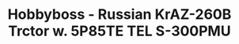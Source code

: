 ---
layout: product
title: "Hobbyboss - Russian KrAZ-260B Trctor w. 5P85TE TEL S-300PMU"
price: "14000" 
desc: "N/A"
img_path: "/assets/img/HB85511.webp"
brand: "N/A"
available: false
special_offer: false
new: false
soon: false
cat: "010000"
subcat: "013500"
subsubcat: "0N/A"
sifra: "HB85511"
popular: false
spec: false
---